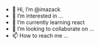- 👋 Hi, I’m @imazack
- 👀 I’m interested in ...
- 🌱 I’m currently learning react
- 💞️ I’m looking to collaborate on ...
- 📫 How to reach me ...

<!---
imazack/imazack is a ✨ special ✨ repository because its `README.md` (this file) appears on your GitHub profile.
You can click the Preview link to take a look at your changes.
--->
